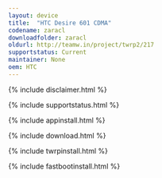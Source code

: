 ```yaml
---
layout: device
title:  "HTC Desire 601 CDMA"
codename: zaracl
downloadfolder: zaracl
oldurl: http://teamw.in/project/twrp2/217
supportstatus: Current
maintainer: None
oem: HTC
---
```


{% include disclaimer.html %}

{% include supportstatus.html %}

{% include appinstall.html %}

{% include download.html %}

{% include twrpinstall.html %}

{% include fastbootinstall.html %}
